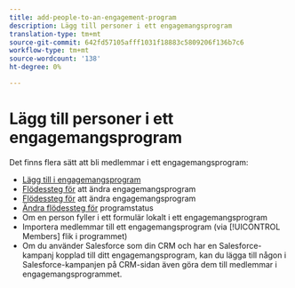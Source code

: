 ```yaml
---
title: add-people-to-an-engagement-program
description: Lägg till personer i ett engagemangsprogram
translation-type: tm+mt
source-git-commit: 642fd57105afff1031f18883c5809206f136b7c6
workflow-type: tm+mt
source-wordcount: '138'
ht-degree: 0%

---
```



# Lägg till personer i ett engagemangsprogram

Det finns flera sätt att bli medlemmar i ett engagemangsprogram:

* [Lägg till i engagemangsprogram](https://docs.marketo.com/display/DOCS/Add+to+Engagement+Program)
* [Flödessteg för](https://docs.marketo.com/display/DOCS/Change+Engagement+Program+Cadence) att ändra engagemangsprogram
* [Flödessteg för](https://docs.marketo.com/display/DOCS/Change+Engagement+Program+Stream) att ändra engagemangsprogram
* [Ändra flödessteg för](https://docs.marketo.com/display/DOCS/Change+Program+Status) programstatus
* Om en person fyller i ett formulär lokalt i ett engagemangsprogram
* Importera medlemmar till ett engagemangsprogram (via [!UICONTROL Members] flik i programmet)
* Om du använder Salesforce som din CRM och har en Salesforce-kampanj kopplad till ditt engagemangsprogram, kan du lägga till någon i Salesforce-kampanjen på CRM-sidan även göra dem till medlemmar i engagemangsprogrammet.
